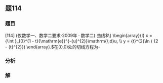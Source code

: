 ## 题114
### 题目
[114] (仅数学一、数学二要求$\cdot  {2009}$年 · 数学二) 曲线$\{  \begin{array}{l} x = {\int }_{0}^{1 - t}{\mathrm{e}}^{-{u}^{2}}\mathrm{\;d}u, \\  y = {t}^{2}\ln ( {2 - {t}^{2}})  \end{array}.$在(0,0)处的切线方程为-
### 分析

### 解